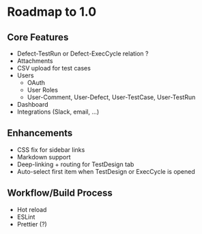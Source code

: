 # Roadmap to 1.0

## Core Features

- Defect-TestRun or Defect-ExecCycle relation ?
- Attachments
- CSV upload for test cases
- Users
    - OAuth
    - User Roles
    - User-Comment, User-Defect, User-TestCase, User-TestRun
- Dashboard
- Integrations (Slack, email, ...)


## Enhancements

- CSS fix for sidebar links
- Markdown support
- Deep-linking + routing for TestDesign tab
- Auto-select first item when TestDesign or ExecCycle is opened


## Workflow/Build Process

- Hot reload
- ESLint
- Prettier (?)
